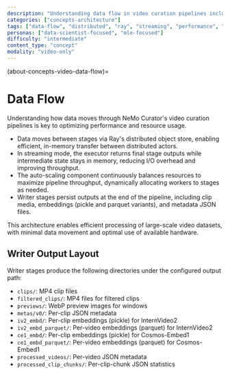 ```yaml
---
description: "Understanding data flow in video curation pipelines including Ray object store and streaming optimization"
categories: ["concepts-architecture"]
tags: ["data-flow", "distributed", "ray", "streaming", "performance", "video-curation"]
personas: ["data-scientist-focused", "mle-focused"]
difficulty: "intermediate"
content_type: "concept"
modality: "video-only"
---
```


(about-concepts-video-data-flow)=

# Data Flow

Understanding how data moves through NeMo Curator's video curation pipelines is key to optimizing performance and resource usage.

- Data moves between stages via Ray's distributed object store, enabling efficient, in-memory transfer between distributed actors.
- In streaming mode, the executor returns final stage outputs while intermediate state stays in memory, reducing I/O overhead and improving throughput.
- The auto-scaling component continuously balances resources to maximize pipeline throughput, dynamically allocating workers to stages as needed.
- Writer stages persist outputs at the end of the pipeline, including clip media, embeddings (pickle and parquet variants), and metadata JSON files.

This architecture enables efficient processing of large-scale video datasets, with minimal data movement and optimal use of available hardware.

## Writer Output Layout

Writer stages produce the following directories under the configured output path:

- `clips/`: MP4 clip files
- `filtered_clips/`: MP4 files for filtered clips
- `previews/`: WebP preview images for windows
- `metas/v0/`: Per-clip JSON metadata
- `iv2_embd/`: Per-clip embeddings (pickle) for InternVideo2
- `iv2_embd_parquet/`: Per-video embeddings (parquet) for InternVideo2
- `ce1_embd/`: Per-clip embeddings (pickle) for Cosmos-Embed1
- `ce1_embd_parquet/`: Per-video embeddings (parquet) for Cosmos-Embed1
- `processed_videos/`: Per-video JSON metadata
- `processed_clip_chunks/`: Per-clip-chunk JSON statistics
